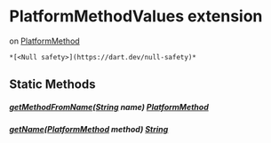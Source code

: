 


# PlatformMethodValues extension
on [PlatformMethod](../common_platform_methods/PlatformMethod-class.md)







    *[<Null safety>](https://dart.dev/null-safety)*









## Static Methods

##### [getMethodFromName](../common_platform_methods/PlatformMethodValues/getMethodFromName.md)([String](https://api.flutter.dev/flutter/dart-core/String-class.html) name) [PlatformMethod](../common_platform_methods/PlatformMethod-class.md)



   




##### [getName](../common_platform_methods/PlatformMethodValues/getName.md)([PlatformMethod](../common_platform_methods/PlatformMethod-class.md) method) [String](https://api.flutter.dev/flutter/dart-core/String-class.html)



   










